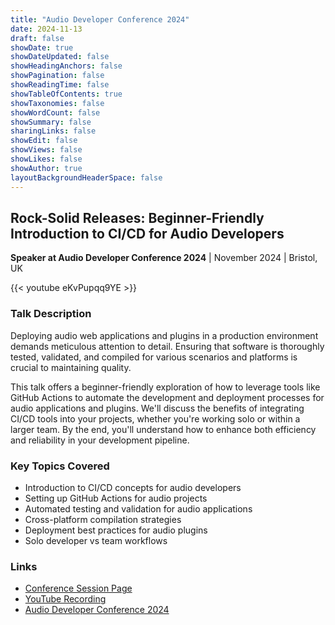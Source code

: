 ```yaml
---
title: "Audio Developer Conference 2024"
date: 2024-11-13
draft: false
showDate: true
showDateUpdated: false
showHeadingAnchors: false
showPagination: false
showReadingTime: false
showTableOfContents: true
showTaxonomies: false 
showWordCount: false
showSummary: false
sharingLinks: false
showEdit: false
showViews: false
showLikes: false
showAuthor: true
layoutBackgroundHeaderSpace: false
---
```


## Rock-Solid Releases: Beginner-Friendly Introduction to CI/CD for Audio Developers

**Speaker at Audio Developer Conference 2024** | November 2024 | Bristol, UK

{{< youtube eKvPupqq9YE >}}

### Talk Description

Deploying audio web applications and plugins in a production environment demands meticulous attention to detail. Ensuring that software is thoroughly tested, validated, and compiled for various scenarios and platforms is crucial to maintaining quality.

This talk offers a beginner-friendly exploration of how to leverage tools like GitHub Actions to automate the development and deployment processes for audio applications and plugins. We'll discuss the benefits of integrating CI/CD tools into your projects, whether you're working solo or within a larger team. By the end, you'll understand how to enhance both efficiency and reliability in your development pipeline.

### Key Topics Covered

- Introduction to CI/CD concepts for audio developers
- Setting up GitHub Actions for audio projects
- Automated testing and validation for audio applications
- Cross-platform compilation strategies
- Deployment best practices for audio plugins
- Solo developer vs team workflows

### Links

- [Conference Session Page](https://conference.audio.dev/session/2024/rock-solid-releases-ci-cd-for-audio-developers/)
- [YouTube Recording](https://www.youtube.com/watch?v=eKvPupqq9YE)
- [Audio Developer Conference 2024](https://conference.audio.dev/)